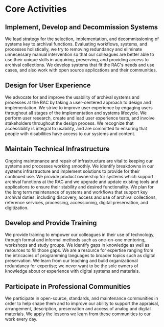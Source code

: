 # Core Activities

## Implement, Develop and Decommission Systems
We lead strategy for the selection, implementation, and decommissioning of systems key to archival functions. Evaluating workflows, systems, and processes holistically, we try to removing redundancy and eliminate unnecessary manual intervention so that our colleagues are better able to use their unique skills in acquiring, preserving, and providing access to archival collections. We develop systems that fit the RAC's needs and use cases, and also work with open source applications and their communities.

## Design for User Experience
We advocate for and improve the usability of archival systems and processes at the RAC by taking a user-centered approach to design and implementation. We strive to improve user experience by engaging users throughout all stages of the implementation and systems lifecycle. We perform user research, create and lead user experience tests, and involve stakeholders throughout the design process. We recognize that accessibility is integral to usability, and are committed to ensuring that people with disabilities have access to our systems and content.

## Maintain Technical Infrastructure
Ongoing maintenance and repair of infrastructure are vital to keeping our systems and processes working smoothly. We identify breakdowns in our systems infrastructure and implement solutions to provide for their continued use. We provide product ownership for systems which support archival functions at the RAC and we upgrade and update existing tools and applications to ensure their stability and desired functionality. We plan for the long term maintenance of systems and workflows that support key archival duties, including discovery, access and use of archival collections, reference services, processing, accessioning, digital preservation, and digitization.

## Develop and Provide Training
We provide training to empower our colleagues in their use of technology, through formal and informal methods such as one-on-one mentoring, workshops and study groups. We identify gaps in knowledge as well as resources to fill those gaps. We are a resource for expertise ranging from the intricacies of programming languages to broader topics such as digital preservation. We learn from our teaching and build organizational redundancy for expertise; we never want to be the sole owners of knowledge about or experience with digital systems and materials.

## Participate in Professional Communities
We participate in open-source, standards, and maintenance communities in order to help shape them and to improve our ability to support the appraisal, arrangement, description, preservation and access of analog and digital materials. We apply the lessons we learn from these communities to our work every day.
